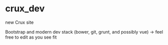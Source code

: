 # crux_dev
new Crux site

Bootstrap and modern dev stack (bower, git, grunt, and possibly vue) -> feel free to edit as you see fit

